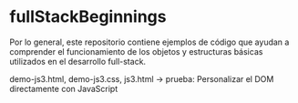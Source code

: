 # fullStackBeginnings

Por lo general, este repositorio contiene ejemplos de código que ayudan a comprender el funcionamiento de los objetos y estructuras básicas utilizados en el desarrollo full-stack.

demo-js3.html, demo-js3.css, js3.html -> prueba: Personalizar el DOM directamente con JavaScript
